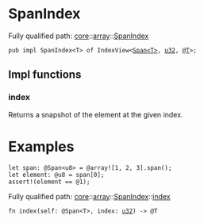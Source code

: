 # SpanIndex

Fully qualified path: [core](./core.md)::[array](./core-array.md)::[SpanIndex](./core-array-SpanIndex.md)

<pre><code class="language-cairo">pub impl SpanIndex&lt;T&gt; of IndexView&lt;<a href="core-array-Span.html">Span&lt;T&gt;</a>, <a href="core-integer-u32.html">u32</a>, <a href="core-array-SpanIndex.html">@T</a>&gt;;</code></pre>

## Impl functions

### index

Returns a snapshot of the element at the given index.
# Examples

```cairo
let span: @Span<u8> = @array![1, 2, 3].span();
let element: @u8 = span[0];
assert!(element == @1);
```

Fully qualified path: [core](./core.md)::[array](./core-array.md)::[SpanIndex](./core-array-SpanIndex.md)::[index](./core-array-SpanIndex.md#index)

<pre><code class="language-cairo">fn index(self: @Span&lt;T&gt;, index: <a href="core-integer-u32.html">u32</a>) -&gt; @T</code></pre>


